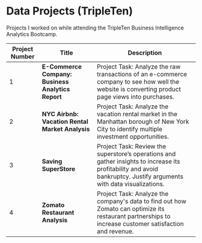 # Data Projects (TripleTen)

Projects I worked on while attending the TripleTen Business Intelligence Analytics Bootcamp.

| Project Number | Title                                     | Description |
|----------------|-------------------------------------------|-------------|
| 1              | **E-Commerce Company: Business Analytics Report** | Project Task: Analyze the raw transactions of an e-commerce company to see how well the website is converting product page views into purchases. |
| 2              | **NYC Airbnb: Vacation Rental Market Analysis**  | Project Task: Analyze the vacation rental market in the Manhattan borough of New York City to identify multiple investment opportunities. |
| 3              | **Saving SuperStore**                          | Project Task: Review the superstore’s operations and gather insights to increase its profitability and avoid bankruptcy. Justify arguments with data visualizations. |
| 4              | **Zomato Restaurant Analysis**                | Project Task: Analyze the company's data to find out how Zomato can optimize its restaurant partnerships to increase customer satisfaction and revenue. |
